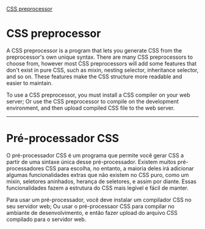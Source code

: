 [CSS preprocessor](https://developer.mozilla.org/pt-BR/docs/Glossary/CSS_preprocessor)
# CSS preprocessor

A CSS preprocessor is a program that lets you generate CSS from the preprocessor's own unique syntax. There are many CSS preprocessors to choose from, however most CSS preprocessors will add some features that don't exist in pure CSS, such as mixin, nesting selector, inheritance selector, and so on. These features make the CSS structure more readable and easier to maintain.

To use a CSS preprocessor, you must install a CSS compiler on your web server; Or use the CSS preprocessor to compile on the development environment, and then upload compiled CSS file to the web server.
***
# Pré-processador CSS

O pré-processador CSS é um programa que permite você gerar CSS a partir de uma sintaxe única desse pré-processador. Existem muitos pré-processadores CSS para escolha, no entanto, a maioria deles irá adicionar algumas funcionalidades extras que não existem no CSS puro, como um mixin, seletores aninhados, herança de seletores, e assim por diante. Essas funcionalidades fazem a estrutura do CSS mais legível e fácil de manter.

Para usar um pré-processador, você deve instalar um compilador CSS no seu servidor web; Ou usar o pré-processaor CSS para compilar no ambiante de desenvolvimento, e então fazer upload do arquivo CSS compilado para o servidor web.